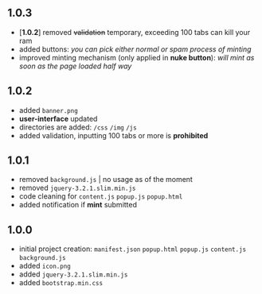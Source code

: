 ## 1.0.3
- [**1.0.2**] removed ~~validation~~ temporary, exceeding 100 tabs can kill your ram
- added buttons: *you can pick either normal or spam process of minting*
- improved minting mechanism (only applied in **nuke button**): *will mint as soon as the page loaded half way*
## 1.0.2
- added `banner.png`
- **user-interface** updated
- directories are added: `/css` `/img` `/js`
- added validation, inputting 100 tabs or more is **prohibited**
## 1.0.1
- removed `background.js` | no usage as of the moment
- removed `jquery-3.2.1.slim.min.js`
- code cleaning for `content.js` `popup.js` `popup.html`
- added notification if **mint** submitted
## 1.0.0
- initial project creation: `manifest.json` `popup.html` `popup.js` `content.js` `background.js`
- added `icon.png`
- added `jquery-3.2.1.slim.min.js`
- added `bootstrap.min.css`
